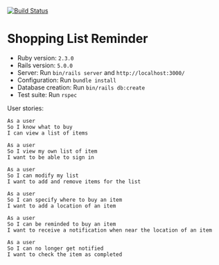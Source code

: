 [![Build Status](https://travis-ci.org/srMarquinho/shopping-list-app.svg?branch=master)](https://travis-ci.org/srMarquinho/shopping-list-app)

# Shopping List Reminder

- Ruby version: `2.3.0`
- Rails version: `5.0.0`
- Server: Run `bin/rails server` and `http://localhost:3000/`
- Configuration: Run `bundle install`
- Database creation: Run `bin/rails db:create`
- Test suite: Run `rspec`

User stories:

```text
As a user
So I know what to buy
I can view a list of items
```

```text
As a user
So I view my own list of item
I want to be able to sign in
```

```text
As a user
So I can modify my list
I want to add and remove items for the list
```

```text
As a user
So I can specify where to buy an item
I want to add a location of an item
```

```text
As a user
So I can be reminded to buy an item
I want to receive a notification when near the location of an item
```

```text
As a user
So I can no longer get notified
I want to check the item as completed
```
